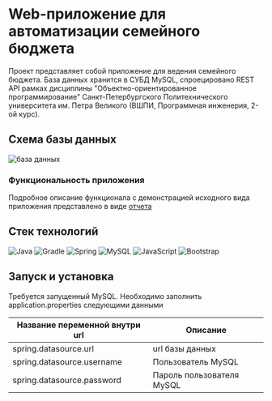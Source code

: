 # Web-приложение для автоматизации семейного бюджета

Проект представляет собой приложение для ведения семейного бюджета. База данных хранится в СУБД MySQL, спроецировано
REST API рамках дисциплины "Объектно-ориентированное программирование"
Санкт-Петербургского Политехнического университета им. Петра Великого (ВШПИ, Программная инженерия, 2-ой курс).

## Схема базы данных
![база данных](https://github.com/Lysenko-Aleksandra/family-budget-automatization/assets/78423459/dcd5ec3d-d425-4d0b-9dfa-9e1ccad45599)

### Функциональность приложения

Подробное описание функционала с демонстрацией исходного вида приложения представлено в
виде [отчета](https://disk.yandex.ru/i/VPuQLllgM0SM3A)

## Стек технологий

![Java](https://img.shields.io/badge/java-%23ED8B00.svg?style=for-the-badge&logo=openjdk&logoColor=white)
![Gradle](https://img.shields.io/badge/Gradle-02303A.svg?style=for-the-badge&logo=Gradle&logoColor=white)
![Spring](https://img.shields.io/badge/spring-%236DB33F.svg?style=for-the-badge&logo=spring&logoColor=white)
![MySQL](https://img.shields.io/badge/mysql-%2300f.svg?style=for-the-badge&logo=mysql&logoColor=white)
![JavaScript](https://img.shields.io/badge/javascript-%23323330.svg?style=for-the-badge&logo=javascript&logoColor=%23F7DF1E)
![Bootstrap](https://img.shields.io/badge/bootstrap-%238511FA.svg?style=for-the-badge&logo=bootstrap&logoColor=white)

## Запуск и установка

Требуется запущенный MySQL.
Необходимо заполнить application.properties следующими данными

| Название переменной внутри url | Описание                  |
|--------------------------------|---------------------------|
| spring.datasource.url          | url базы данных           |
| spring.datasource.username     | Пользователь MySQL        |
| spring.datasource.password     | Пароль пользователя MySQL |
